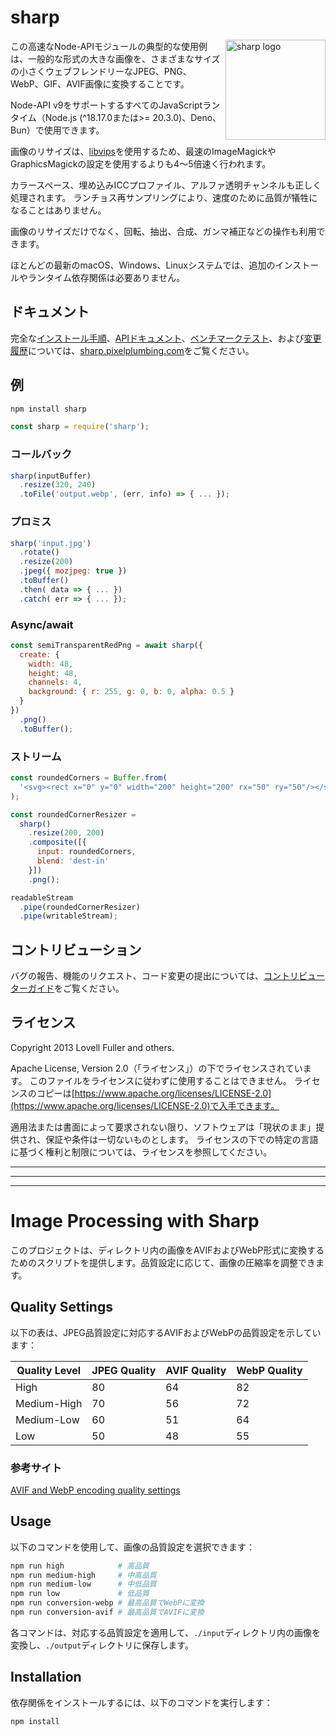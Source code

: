 # sharp

<img src="https://cdn.jsdelivr.net/gh/lovell/sharp@main/docs/image/sharp-logo.svg" width="160" height="160" alt="sharp logo" align="right">

この高速なNode-APIモジュールの典型的な使用例は、一般的な形式の大きな画像を、さまざまなサイズの小さくウェブフレンドリーなJPEG、PNG、WebP、GIF、AVIF画像に変換することです。

Node-API v9をサポートするすべてのJavaScriptランタイム（Node.js (^18.17.0または>= 20.3.0)、Deno、Bun）で使用できます。

画像のリサイズは、[libvips](https://github.com/libvips/libvips)を使用するため、最速のImageMagickやGraphicsMagickの設定を使用するよりも4〜5倍速く行われます。

カラースペース、埋め込みICCプロファイル、アルファ透明チャンネルも正しく処理されます。
ランチョス再サンプリングにより、速度のために品質が犠牲になることはありません。

画像のリサイズだけでなく、回転、抽出、合成、ガンマ補正などの操作も利用できます。

ほとんどの最新のmacOS、Windows、Linuxシステムでは、追加のインストールやランタイム依存関係は必要ありません。

## ドキュメント

完全な[インストール手順](https://sharp.pixelplumbing.com/install)、[APIドキュメント](https://sharp.pixelplumbing.com/api-constructor)、[ベンチマークテスト](https://sharp.pixelplumbing.com/performance)、および[変更履歴](https://sharp.pixelplumbing.com/changelog)については、[sharp.pixelplumbing.com](https://sharp.pixelplumbing.com/)をご覧ください。

## 例

```sh
npm install sharp
```

```javascript
const sharp = require('sharp');
```

### コールバック

```javascript
sharp(inputBuffer)
  .resize(320, 240)
  .toFile('output.webp', (err, info) => { ... });
```

### プロミス

```javascript
sharp('input.jpg')
  .rotate()
  .resize(200)
  .jpeg({ mozjpeg: true })
  .toBuffer()
  .then( data => { ... })
  .catch( err => { ... });
```

### Async/await

```javascript
const semiTransparentRedPng = await sharp({
  create: {
    width: 48,
    height: 48,
    channels: 4,
    background: { r: 255, g: 0, b: 0, alpha: 0.5 }
  }
})
  .png()
  .toBuffer();
```

### ストリーム

```javascript
const roundedCorners = Buffer.from(
  '<svg><rect x="0" y="0" width="200" height="200" rx="50" ry="50"/></svg>'
);

const roundedCornerResizer =
  sharp()
    .resize(200, 200)
    .composite([{
      input: roundedCorners,
      blend: 'dest-in'
    }])
    .png();

readableStream
  .pipe(roundedCornerResizer)
  .pipe(writableStream);
```

## コントリビューション

バグの報告、機能のリクエスト、コード変更の提出については、[コントリビューターガイド](https://github.com/lovell/sharp/blob/main/.github/CONTRIBUTING.md)をご覧ください。

## ライセンス

Copyright 2013 Lovell Fuller and others.

Apache License, Version 2.0（「ライセンス」）の下でライセンスされています。
このファイルをライセンスに従わずに使用することはできません。
ライセンスのコピーは[https://www.apache.org/licenses/LICENSE-2.0](https://www.apache.org/licenses/LICENSE-2.0)で入手できます。

適用法または書面によって要求されない限り、ソフトウェアは「現状のまま」提供され、保証や条件は一切ないものとします。
ライセンスの下での特定の言語に基づく権利と制限については、ライセンスを参照してください。


----
----
----


# Image Processing with Sharp

このプロジェクトは、ディレクトリ内の画像をAVIFおよびWebP形式に変換するためのスクリプトを提供します。品質設定に応じて、画像の圧縮率を調整できます。

## Quality Settings

以下の表は、JPEG品質設定に対応するAVIFおよびWebPの品質設定を示しています：

| Quality Level  | JPEG Quality | AVIF Quality | WebP Quality |
| -------------- | ------------ | ------------ | ------------ |
| High           | 80           | 64           | 82           |
| Medium-High    | 70           | 56           | 72           |
| Medium-Low     | 60           | 51           | 64           |
| Low            | 50           | 48           | 55           |

### 参考サイト
[AVIF and WebP encoding quality settings](https://www.industrialempathy.com/posts/avif-webp-quality-settings/)

## Usage

以下のコマンドを使用して、画像の品質設定を選択できます：

```sh
npm run high            # 高品質
npm run medium-high     # 中高品質
npm run medium-low      # 中低品質
npm run low             # 低品質
npm run conversion-webp # 最高品質でWebPに変換
npm run conversion-avif # 最高品質でAVIFに変換
```

各コマンドは、対応する品質設定を適用して、`./input`ディレクトリ内の画像を変換し、`./output`ディレクトリに保存します。

## Installation

依存関係をインストールするには、以下のコマンドを実行します：

```sh
npm install
```

